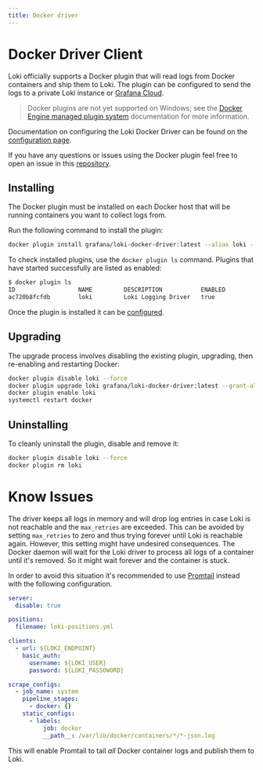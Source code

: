 ```yaml
---
title: Docker driver
---
```

# Docker Driver Client

Loki officially supports a Docker plugin that will read logs from Docker
containers and ship them to Loki. The plugin can be configured to send the logs
to a private Loki instance or [Grafana Cloud](https://grafana.com/oss/loki).

> Docker plugins are not yet supported on Windows; see the
> [Docker Engine managed plugin system](https://docs.docker.com/engine/extend) documentation for more information.

Documentation on configuring the Loki Docker Driver can be found on the
[configuration page](./configuration).

If you have any questions or issues using the Docker plugin feel free to open an issue in this [repository](https://github.com/grafana/loki/issues).

## Installing

The Docker plugin must be installed on each Docker host that will be running
containers you want to collect logs from.

Run the following command to install the plugin:

```bash
docker plugin install grafana/loki-docker-driver:latest --alias loki --grant-all-permissions
```

To check installed plugins, use the `docker plugin ls` command. Plugins that
have started successfully are listed as enabled:

```bash
$ docker plugin ls
ID                  NAME         DESCRIPTION           ENABLED
ac720b8fcfdb        loki         Loki Logging Driver   true
```

Once the plugin is installed it can be [configured](./configuration).

## Upgrading

The upgrade process involves disabling the existing plugin, upgrading, then
re-enabling and restarting Docker:

```bash
docker plugin disable loki --force
docker plugin upgrade loki grafana/loki-docker-driver:latest --grant-all-permissions
docker plugin enable loki
systemctl restart docker
```

## Uninstalling

To cleanly uninstall the plugin, disable and remove it:

```bash
docker plugin disable loki --force
docker plugin rm loki
```

# Know Issues

The driver keeps all logs in memory and will drop log entries in case Loki is not reachable and the `max_retries` are exceeded. This can be avoided by setting `max_retries` to zero and thus trying forever until Loki is reachable again. However, this setting might have undesired consequences. The Docker daemon will wait for the Loki driver to process all logs of a container until it's removed. So it might wait forever and the container is stuck.

In order to avoid this situation it's recommended to use [Promtail](../promtail) instead with the following configuration.

```yaml
server:
  disable: true

positions:
  filename: loki-positions.yml

clients:
  - url: ${LOKI_ENDPOINT}
    basic_auth:
      username: ${LOKI_USER}
      password: ${LOKI_PASSOWORD}

scrape_configs:
  - job_name: system 
    pipeline_stages:
      - docker: {}
    static_configs:
      - labels:
          job: docker
          __path__: /var/lib/docker/containers/*/*-json.log

```

This will enable Promtail to tail *all* Docker container logs and publish them to Loki.
